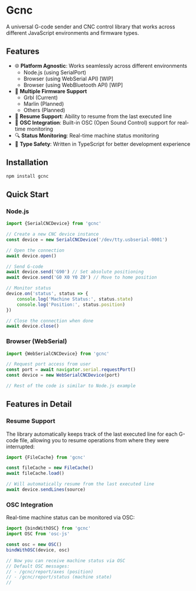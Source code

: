 # Gcnc

A universal G-code sender and CNC control library that works across different JavaScript environments and firmware types.

## Features

- 🌐 **Platform Agnostic**: Works seamlessly across different environments
  - Node.js (using SerialPort)
  - Browser (using WebSerial API) [WIP]
  - Browser (using WebBluetooth API) [WIP]
- 🔌 **Multiple Firmware Support**
  - Grbl (Current)
  - Marlin (Planned)
  - Others (Planned)
- 🔄 **Resume Support**: Ability to resume from the last executed line
- 📡 **OSC Integration**: Built-in OSC (Open Sound Control) support for real-time monitoring
- 🔍 **Status Monitoring**: Real-time machine status monitoring
- 🎯 **Type Safety**: Written in TypeScript for better development experience

## Installation

```bash
npm install gcnc
```

## Quick Start

### Node.js

```typescript
import {SerialCNCDevice} from 'gcnc'

// Create a new CNC device instance
const device = new SerialCNCDevice('/dev/tty.usbserial-0001')

// Open the connection
await device.open()

// Send G-code
await device.send('G90') // Set absolute positioning
await device.send('G0 X0 Y0 Z0') // Move to home position

// Monitor status
device.on('status', status => {
	console.log('Machine Status:', status.state)
	console.log('Position:', status.position)
})

// Close the connection when done
await device.close()
```

### Browser (WebSerial)

```typescript
import {WebSerialCNCDevice} from 'gcnc'

// Request port access from user
const port = await navigator.serial.requestPort()
const device = new WebSerialCNCDevice(port)

// Rest of the code is similar to Node.js example
```

## Features in Detail

### Resume Support

The library automatically keeps track of the last executed line for each G-code file, allowing you to resume operations from where they were interrupted:

```typescript
import {FileCache} from 'gcnc'

const fileCache = new FileCache()
await fileCache.load()

// Will automatically resume from the last executed line
await device.sendLines(source)
```

### OSC Integration

Real-time machine status can be monitored via OSC:

```typescript
import {bindWithOSC} from 'gcnc'
import OSC from 'osc-js'

const osc = new OSC()
bindWithOSC(device, osc)

// Now you can receive machine status via OSC
// Default OSC messages:
// - /gcnc/report/axes (position)
// - /gcnc/report/status (machine state)
//
```
